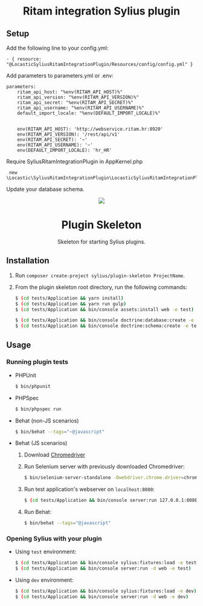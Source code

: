 
<h1 align="center">Ritam integration Sylius plugin</h1>

## Setup

Add the following line to your config.yml:

    
    - { resource: "@LocasticSyliusRitamIntegrationPlugin/Resources/config/config.yml" }
    
Add parameters to parameters.yml or .env:
    
    parameters:
        ritam_api_host: "%env(RITAM_API_HOST)%"
        ritam_api_version: "%env(RITAM_API_VERSION)%"
        ritam_api_secret: "%env(RITAM_API_SECRET)%"
        ritam_api_username: "%env(RITAM_API_USERNAME)%"
        default_import_locale: "%env(DEFAULT_IMPORT_LOCALE)%"
    
        
        env(RITAM_API_HOST): 'http://webservice.ritam.hr:8920'
        env(RITAM_API_VERSION): '/rest/api/v1'
        env(RITAM_API_SECRET): '~'
        env(RITAM_API_USERNAME): '~'
        env(DEFAULT_IMPORT_LOCALE): 'hr_HR'

    
Require SyliusRitamIntegrationPlugin in AppKernel.php
    
     new \Locastic\SyliusRitamIntegrationPlugin\LocasticSyliusRitamIntegrationPlugin(),

Update your database schema.



<p align="center">
    <a href="https://sylius.com" target="_blank">
        <img src="https://demo.sylius.com/assets/shop/img/logo.png" />
    </a>
</p>


<h1 align="center">Plugin Skeleton</h1>

<p align="center">Skeleton for starting Sylius plugins.</p>

## Installation

1. Run `composer create-project sylius/plugin-skeleton ProjectName`.

2. From the plugin skeleton root directory, run the following commands:

    ```bash
    $ (cd tests/Application && yarn install)
    $ (cd tests/Application && yarn run gulp)
    $ (cd tests/Application && bin/console assets:install web -e test)
    
    $ (cd tests/Application && bin/console doctrine:database:create -e test)
    $ (cd tests/Application && bin/console doctrine:schema:create -e test)
    ```

## Usage

### Running plugin tests

  - PHPUnit

    ```bash
    $ bin/phpunit
    ```

  - PHPSpec

    ```bash
    $ bin/phpspec run
    ```

  - Behat (non-JS scenarios)

    ```bash
    $ bin/behat --tags="~@javascript"
    ```

  - Behat (JS scenarios)
 
    1. Download [Chromedriver](https://sites.google.com/a/chromium.org/chromedriver/)
    
    2. Run Selenium server with previously downloaded Chromedriver:
    
        ```bash
        $ bin/selenium-server-standalone -Dwebdriver.chrome.driver=chromedriver
        ```
    3. Run test application's webserver on `localhost:8080`:
    
        ```bash
        $ (cd tests/Application && bin/console server:run 127.0.0.1:8080 -d web -e test)
        ```
    
    4. Run Behat:
    
        ```bash
        $ bin/behat --tags="@javascript"
        ```

### Opening Sylius with your plugin

- Using `test` environment:

    ```bash
    $ (cd tests/Application && bin/console sylius:fixtures:load -e test)
    $ (cd tests/Application && bin/console server:run -d web -e test)
    ```
    
- Using `dev` environment:

    ```bash
    $ (cd tests/Application && bin/console sylius:fixtures:load -e dev)
    $ (cd tests/Application && bin/console server:run -d web -e dev)
    ```

